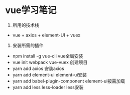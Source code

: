 # vue学习笔记
1. 所用的技术栈
 * vue + axios + element-UI + vuex
1. 安装所需的插件
 * npm install -g vue-cli  vue全局安装
 * vue init webpack vue-vuex 创建项目
 * yarn add axios 安装axios
 * yarn add element-ui  element-ui安装
 * yarn add babel-plugin-component element-ui按需加载
 *  yarn add less less-loader less安装
